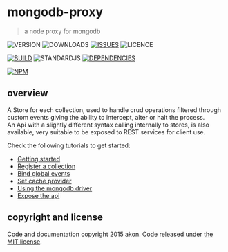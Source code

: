 # mongodb-proxy
> a node proxy for mongodb

![VERSION](https://img.shields.io/npm/v/mongodb-proxy.svg)
![DOWNLOADS](https://img.shields.io/npm/dt/mongodb-proxy.svg)
[![ISSUES](https://img.shields.io/github/issues-raw/akonoupakis/mongodb-proxy.svg)](https://github.com/akonoupakis/mongodb-proxy/issues)
![LICENCE](https://img.shields.io/npm/l/mongodb-proxy.svg)

[![BUILD](https://api.travis-ci.org/akonoupakis/mongodb-proxy.svg?branch=master)](http://travis-ci.org/akonoupakis/mongodb-proxy)
![STANDARDJS](https://img.shields.io/badge/code%20style-standard-brightgreen.svg)
[![DEPENDENCIES](https://david-dm.org/akonoupakis/mongodb-proxy.svg)](https://david-dm.org/akonoupakis/mongodb-proxy)

[![NPM](https://nodei.co/npm/mongodb-proxy.png?downloads=true)](https://nodei.co/npm/mongodb-proxy/)

## overview

A Store for each collection, used to handle crud operations filtered through custom events giving the ability to intercept, alter or halt the process.<br />
An Api with a slightly different syntax calling internally to stores, is also available, very suitable to be exposed to REST services for client use.

Check the following tutorials to get started: 

* [Getting started](https://cdn.rawgit.com/akonoupakis/mongodb-proxy/master/docs/jsdoc/tutorial-getting-started.html)
* [Register a collection](https://cdn.rawgit.com/akonoupakis/mongodb-proxy/master/docs/jsdoc/tutorial-register-collection.html)
* [Bind global events](https://cdn.rawgit.com/akonoupakis/mongodb-proxy/master/docs/jsdoc/tutorial-bind-global-events.html)
* [Set cache provider](https://cdn.rawgit.com/akonoupakis/mongodb-proxy/master/docs/jsdoc/tutorial-set-cache.html)
* [Using the mongodb driver](https://cdn.rawgit.com/akonoupakis/mongodb-proxy/master/docs/jsdoc/tutorial-using-mongodb-driver.html)
* [Expose the api](https://cdn.rawgit.com/akonoupakis/mongodb-proxy/master/docs/jsdoc/tutorial-expose-the-api.html)

## copyright and license

Code and documentation copyright 2015 akon. Code released under [the MIT license](https://cdn.rawgit.com/akonoupakis/mongodb-proxy/master/LICENSE).